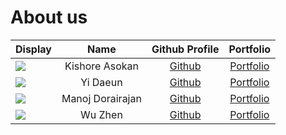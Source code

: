 # About us

Display |      Name      | Github Profile | Portfolio 
--------|:--------------:|:--------------:|:---------:
![](https://via.placeholder.com/100.png?text=Photo) | Kishore Asokan | [Github](https://github.com/kishore-a00) | [Portfolio](docs/team/kishore.md)
![](https://via.placeholder.com/100.png?text=Photo) | Yi Daeun | [Github](https://github.com/de-yi) | [Portfolio](docs/team/de-yi.md)
![](https://via.placeholder.com/100.png?text=Photo) | Manoj Dorairajan | [Github](https://github.com/Manoj364) | [Portfolio](docs/team/johndoe.md)
![](https://via.placeholder.com/100.png?text=Photo) | Wu Zhen  | [Github](https://github.com/wuzhzn) | [Portfolio](docs/team/johndoe.md)

